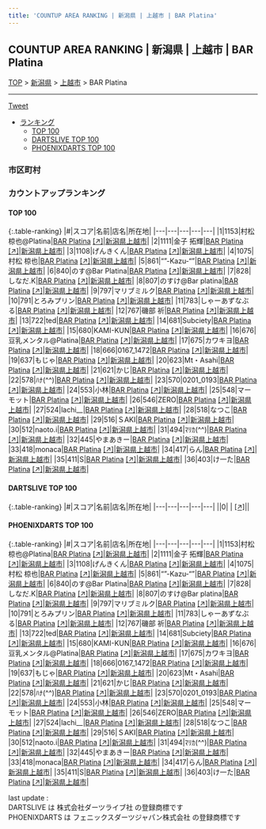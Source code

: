 ```yaml
---
title: 'COUNTUP AREA RANKING | 新潟県 | 上越市 | BAR Platina'
---
```

## COUNTUP AREA RANKING | 新潟県 | 上越市 | BAR Platina

[TOP](/darts/rank/) > [新潟県](/darts/rank/新潟県/) > [上越市](/darts/rank/新潟県/上越市/) > BAR Platina

___

<a href="https://twitter.com/share?ref_src=twsrc%5Etfw" data-text="COUNTUP AREA RANKING | 新潟県上越市BAR Platina" class="twitter-share-button" data-hashtags="DARTSLIVE,PHOENIXDARTS,darts,ダーツ" data-show-count="false">Tweet</a>

* [ランキング](#カウントアップランキング)
    * [TOP 100](#top-100)
    * [DARTSLIVE TOP 100](#dartslive-top-100)
    * [PHOENIXDARTS TOP 100](#phoenixdarts-top-100)

### 市区町村

<ul>

</ul>

### カウントアップランキング

#### TOP 100



{:.table-ranking}
|#|スコア|名前|店名|所在地|
|---|---|---|---|---|
|1|1153|<span class="rank-name-pd">村松椋也@Platina</span>|<a href="/darts/rank/shops/94892.html">BAR Platina</a> <a href="https://vs.phoenixdarts.com/jp/shop/shopDetailInfo/s_94892?s_seq=94892">[↗]</a>|<a href="/darts/rank/新潟県/上越市">新潟県上越市</a>|
|2|1111|<span class="rank-name-pd">金子 拓輝</span>|<a href="/darts/rank/shops/94892.html">BAR Platina</a> <a href="https://vs.phoenixdarts.com/jp/shop/shopDetailInfo/s_94892?s_seq=94892">[↗]</a>|<a href="/darts/rank/新潟県/上越市">新潟県上越市</a>|
|3|1108|<span class="rank-name-pd">げんきくん</span>|<a href="/darts/rank/shops/94892.html">BAR Platina</a> <a href="https://vs.phoenixdarts.com/jp/shop/shopDetailInfo/s_94892?s_seq=94892">[↗]</a>|<a href="/darts/rank/新潟県/上越市">新潟県上越市</a>|
|4|1075|<span class="rank-name-pd"><span class="pro-icon-pd"></span>村松 椋也</span>|<a href="/darts/rank/shops/94892.html">BAR Platina</a> <a href="https://vs.phoenixdarts.com/jp/shop/shopDetailInfo/s_94892?s_seq=94892">[↗]</a>|<a href="/darts/rank/新潟県/上越市">新潟県上越市</a>|
|5|861|<span class="rank-name-pd">“”-Kazu-“”</span>|<a href="/darts/rank/shops/94892.html">BAR Platina</a> <a href="https://vs.phoenixdarts.com/jp/shop/shopDetailInfo/s_94892?s_seq=94892">[↗]</a>|<a href="/darts/rank/新潟県/上越市">新潟県上越市</a>|
|6|840|<span class="rank-name-pd">のす@Bar Platina</span>|<a href="/darts/rank/shops/94892.html">BAR Platina</a> <a href="https://vs.phoenixdarts.com/jp/shop/shopDetailInfo/s_94892?s_seq=94892">[↗]</a>|<a href="/darts/rank/新潟県/上越市">新潟県上越市</a>|
|7|828|<span class="rank-name-pd">しなだ.K</span>|<a href="/darts/rank/shops/94892.html">BAR Platina</a> <a href="https://vs.phoenixdarts.com/jp/shop/shopDetailInfo/s_94892?s_seq=94892">[↗]</a>|<a href="/darts/rank/新潟県/上越市">新潟県上越市</a>|
|8|807|<span class="rank-name-pd">のすけ@Bar platina</span>|<a href="/darts/rank/shops/94892.html">BAR Platina</a> <a href="https://vs.phoenixdarts.com/jp/shop/shopDetailInfo/s_94892?s_seq=94892">[↗]</a>|<a href="/darts/rank/新潟県/上越市">新潟県上越市</a>|
|9|797|<span class="rank-name-pd">マリブミルク</span>|<a href="/darts/rank/shops/94892.html">BAR Platina</a> <a href="https://vs.phoenixdarts.com/jp/shop/shopDetailInfo/s_94892?s_seq=94892">[↗]</a>|<a href="/darts/rank/新潟県/上越市">新潟県上越市</a>|
|10|791|<span class="rank-name-pd">とろみプリン</span>|<a href="/darts/rank/shops/94892.html">BAR Platina</a> <a href="https://vs.phoenixdarts.com/jp/shop/shopDetailInfo/s_94892?s_seq=94892">[↗]</a>|<a href="/darts/rank/新潟県/上越市">新潟県上越市</a>|
|11|783|<span class="rank-name-pd">しゃーあずなぶる</span>|<a href="/darts/rank/shops/94892.html">BAR Platina</a> <a href="https://vs.phoenixdarts.com/jp/shop/shopDetailInfo/s_94892?s_seq=94892">[↗]</a>|<a href="/darts/rank/新潟県/上越市">新潟県上越市</a>|
|12|767|<span class="rank-name-pd"><span class="pro-icon-pd"></span>磯部 祈</span>|<a href="/darts/rank/shops/94892.html">BAR Platina</a> <a href="https://vs.phoenixdarts.com/jp/shop/shopDetailInfo/s_94892?s_seq=94892">[↗]</a>|<a href="/darts/rank/新潟県/上越市">新潟県上越市</a>|
|13|722|<span class="rank-name-pd">ted</span>|<a href="/darts/rank/shops/94892.html">BAR Platina</a> <a href="https://vs.phoenixdarts.com/jp/shop/shopDetailInfo/s_94892?s_seq=94892">[↗]</a>|<a href="/darts/rank/新潟県/上越市">新潟県上越市</a>|
|14|681|<span class="rank-name-pd">Subciety</span>|<a href="/darts/rank/shops/94892.html">BAR Platina</a> <a href="https://vs.phoenixdarts.com/jp/shop/shopDetailInfo/s_94892?s_seq=94892">[↗]</a>|<a href="/darts/rank/新潟県/上越市">新潟県上越市</a>|
|15|680|<span class="rank-name-pd">KAMI-KUN</span>|<a href="/darts/rank/shops/94892.html">BAR Platina</a> <a href="https://vs.phoenixdarts.com/jp/shop/shopDetailInfo/s_94892?s_seq=94892">[↗]</a>|<a href="/darts/rank/新潟県/上越市">新潟県上越市</a>|
|16|676|<span class="rank-name-pd">豆乳メンタル@Platina</span>|<a href="/darts/rank/shops/94892.html">BAR Platina</a> <a href="https://vs.phoenixdarts.com/jp/shop/shopDetailInfo/s_94892?s_seq=94892">[↗]</a>|<a href="/darts/rank/新潟県/上越市">新潟県上越市</a>|
|17|675|<span class="rank-name-pd">カワキヨ</span>|<a href="/darts/rank/shops/94892.html">BAR Platina</a> <a href="https://vs.phoenixdarts.com/jp/shop/shopDetailInfo/s_94892?s_seq=94892">[↗]</a>|<a href="/darts/rank/新潟県/上越市">新潟県上越市</a>|
|18|666|<span class="rank-name-pd">0167_1472</span>|<a href="/darts/rank/shops/94892.html">BAR Platina</a> <a href="https://vs.phoenixdarts.com/jp/shop/shopDetailInfo/s_94892?s_seq=94892">[↗]</a>|<a href="/darts/rank/新潟県/上越市">新潟県上越市</a>|
|19|637|<span class="rank-name-pd">もじゃ</span>|<a href="/darts/rank/shops/94892.html">BAR Platina</a> <a href="https://vs.phoenixdarts.com/jp/shop/shopDetailInfo/s_94892?s_seq=94892">[↗]</a>|<a href="/darts/rank/新潟県/上越市">新潟県上越市</a>|
|20|623|<span class="rank-name-pd">Mt・Asahi</span>|<a href="/darts/rank/shops/94892.html">BAR Platina</a> <a href="https://vs.phoenixdarts.com/jp/shop/shopDetailInfo/s_94892?s_seq=94892">[↗]</a>|<a href="/darts/rank/新潟県/上越市">新潟県上越市</a>|
|21|621|<span class="rank-name-pd">かじ</span>|<a href="/darts/rank/shops/94892.html">BAR Platina</a> <a href="https://vs.phoenixdarts.com/jp/shop/shopDetailInfo/s_94892?s_seq=94892">[↗]</a>|<a href="/darts/rank/新潟県/上越市">新潟県上越市</a>|
|22|578|<span class="rank-name-pd">ﾊﾅ(^^)</span>|<a href="/darts/rank/shops/94892.html">BAR Platina</a> <a href="https://vs.phoenixdarts.com/jp/shop/shopDetailInfo/s_94892?s_seq=94892">[↗]</a>|<a href="/darts/rank/新潟県/上越市">新潟県上越市</a>|
|23|570|<span class="rank-name-pd">0201_0193</span>|<a href="/darts/rank/shops/94892.html">BAR Platina</a> <a href="https://vs.phoenixdarts.com/jp/shop/shopDetailInfo/s_94892?s_seq=94892">[↗]</a>|<a href="/darts/rank/新潟県/上越市">新潟県上越市</a>|
|24|553|<span class="rank-name-pd">小林</span>|<a href="/darts/rank/shops/94892.html">BAR Platina</a> <a href="https://vs.phoenixdarts.com/jp/shop/shopDetailInfo/s_94892?s_seq=94892">[↗]</a>|<a href="/darts/rank/新潟県/上越市">新潟県上越市</a>|
|25|548|<span class="rank-name-pd">マーモット</span>|<a href="/darts/rank/shops/94892.html">BAR Platina</a> <a href="https://vs.phoenixdarts.com/jp/shop/shopDetailInfo/s_94892?s_seq=94892">[↗]</a>|<a href="/darts/rank/新潟県/上越市">新潟県上越市</a>|
|26|546|<span class="rank-name-pd">ZERO</span>|<a href="/darts/rank/shops/94892.html">BAR Platina</a> <a href="https://vs.phoenixdarts.com/jp/shop/shopDetailInfo/s_94892?s_seq=94892">[↗]</a>|<a href="/darts/rank/新潟県/上越市">新潟県上越市</a>|
|27|524|<span class="rank-name-pd">lachi__</span>|<a href="/darts/rank/shops/94892.html">BAR Platina</a> <a href="https://vs.phoenixdarts.com/jp/shop/shopDetailInfo/s_94892?s_seq=94892">[↗]</a>|<a href="/darts/rank/新潟県/上越市">新潟県上越市</a>|
|28|518|<span class="rank-name-pd">なつこ</span>|<a href="/darts/rank/shops/94892.html">BAR Platina</a> <a href="https://vs.phoenixdarts.com/jp/shop/shopDetailInfo/s_94892?s_seq=94892">[↗]</a>|<a href="/darts/rank/新潟県/上越市">新潟県上越市</a>|
|29|516|<span class="rank-name-pd">ＳAKI</span>|<a href="/darts/rank/shops/94892.html">BAR Platina</a> <a href="https://vs.phoenixdarts.com/jp/shop/shopDetailInfo/s_94892?s_seq=94892">[↗]</a>|<a href="/darts/rank/新潟県/上越市">新潟県上越市</a>|
|30|512|<span class="rank-name-pd">naoto.i</span>|<a href="/darts/rank/shops/94892.html">BAR Platina</a> <a href="https://vs.phoenixdarts.com/jp/shop/shopDetailInfo/s_94892?s_seq=94892">[↗]</a>|<a href="/darts/rank/新潟県/上越市">新潟県上越市</a>|
|31|494|<span class="rank-name-pd">ﾏﾘｶ(^^)</span>|<a href="/darts/rank/shops/94892.html">BAR Platina</a> <a href="https://vs.phoenixdarts.com/jp/shop/shopDetailInfo/s_94892?s_seq=94892">[↗]</a>|<a href="/darts/rank/新潟県/上越市">新潟県上越市</a>|
|32|445|<span class="rank-name-pd">やまあきー</span>|<a href="/darts/rank/shops/94892.html">BAR Platina</a> <a href="https://vs.phoenixdarts.com/jp/shop/shopDetailInfo/s_94892?s_seq=94892">[↗]</a>|<a href="/darts/rank/新潟県/上越市">新潟県上越市</a>|
|33|418|<span class="rank-name-pd">monaca</span>|<a href="/darts/rank/shops/94892.html">BAR Platina</a> <a href="https://vs.phoenixdarts.com/jp/shop/shopDetailInfo/s_94892?s_seq=94892">[↗]</a>|<a href="/darts/rank/新潟県/上越市">新潟県上越市</a>|
|34|417|<span class="rank-name-pd">らん</span>|<a href="/darts/rank/shops/94892.html">BAR Platina</a> <a href="https://vs.phoenixdarts.com/jp/shop/shopDetailInfo/s_94892?s_seq=94892">[↗]</a>|<a href="/darts/rank/新潟県/上越市">新潟県上越市</a>|
|35|411|<span class="rank-name-pd">S</span>|<a href="/darts/rank/shops/94892.html">BAR Platina</a> <a href="https://vs.phoenixdarts.com/jp/shop/shopDetailInfo/s_94892?s_seq=94892">[↗]</a>|<a href="/darts/rank/新潟県/上越市">新潟県上越市</a>|
|36|403|<span class="rank-name-pd">け一た</span>|<a href="/darts/rank/shops/94892.html">BAR Platina</a> <a href="https://vs.phoenixdarts.com/jp/shop/shopDetailInfo/s_94892?s_seq=94892">[↗]</a>|<a href="/darts/rank/新潟県/上越市">新潟県上越市</a>|


#### DARTSLIVE TOP 100



{:.table-ranking}
|#|スコア|名前|店名|所在地|
|---|---|---|---|---|
||0|<span class="rank-name-dl"> </span>|<a href="/darts/rank/shops/.html"></a> <a href="">[↗]</a>|<a href="/darts/rank//"></a>|


#### PHOENIXDARTS TOP 100



{:.table-ranking}
|#|スコア|名前|店名|所在地|
|---|---|---|---|---|
|1|1153|<span class="rank-name-pd">村松椋也@Platina</span>|<a href="/darts/rank/shops/94892.html">BAR Platina</a> <a href="https://vs.phoenixdarts.com/jp/shop/shopDetailInfo/s_94892?s_seq=94892">[↗]</a>|<a href="/darts/rank/新潟県/上越市">新潟県上越市</a>|
|2|1111|<span class="rank-name-pd">金子 拓輝</span>|<a href="/darts/rank/shops/94892.html">BAR Platina</a> <a href="https://vs.phoenixdarts.com/jp/shop/shopDetailInfo/s_94892?s_seq=94892">[↗]</a>|<a href="/darts/rank/新潟県/上越市">新潟県上越市</a>|
|3|1108|<span class="rank-name-pd">げんきくん</span>|<a href="/darts/rank/shops/94892.html">BAR Platina</a> <a href="https://vs.phoenixdarts.com/jp/shop/shopDetailInfo/s_94892?s_seq=94892">[↗]</a>|<a href="/darts/rank/新潟県/上越市">新潟県上越市</a>|
|4|1075|<span class="rank-name-pd"><span class="pro-icon-pd"></span>村松 椋也</span>|<a href="/darts/rank/shops/94892.html">BAR Platina</a> <a href="https://vs.phoenixdarts.com/jp/shop/shopDetailInfo/s_94892?s_seq=94892">[↗]</a>|<a href="/darts/rank/新潟県/上越市">新潟県上越市</a>|
|5|861|<span class="rank-name-pd">“”-Kazu-“”</span>|<a href="/darts/rank/shops/94892.html">BAR Platina</a> <a href="https://vs.phoenixdarts.com/jp/shop/shopDetailInfo/s_94892?s_seq=94892">[↗]</a>|<a href="/darts/rank/新潟県/上越市">新潟県上越市</a>|
|6|840|<span class="rank-name-pd">のす@Bar Platina</span>|<a href="/darts/rank/shops/94892.html">BAR Platina</a> <a href="https://vs.phoenixdarts.com/jp/shop/shopDetailInfo/s_94892?s_seq=94892">[↗]</a>|<a href="/darts/rank/新潟県/上越市">新潟県上越市</a>|
|7|828|<span class="rank-name-pd">しなだ.K</span>|<a href="/darts/rank/shops/94892.html">BAR Platina</a> <a href="https://vs.phoenixdarts.com/jp/shop/shopDetailInfo/s_94892?s_seq=94892">[↗]</a>|<a href="/darts/rank/新潟県/上越市">新潟県上越市</a>|
|8|807|<span class="rank-name-pd">のすけ@Bar platina</span>|<a href="/darts/rank/shops/94892.html">BAR Platina</a> <a href="https://vs.phoenixdarts.com/jp/shop/shopDetailInfo/s_94892?s_seq=94892">[↗]</a>|<a href="/darts/rank/新潟県/上越市">新潟県上越市</a>|
|9|797|<span class="rank-name-pd">マリブミルク</span>|<a href="/darts/rank/shops/94892.html">BAR Platina</a> <a href="https://vs.phoenixdarts.com/jp/shop/shopDetailInfo/s_94892?s_seq=94892">[↗]</a>|<a href="/darts/rank/新潟県/上越市">新潟県上越市</a>|
|10|791|<span class="rank-name-pd">とろみプリン</span>|<a href="/darts/rank/shops/94892.html">BAR Platina</a> <a href="https://vs.phoenixdarts.com/jp/shop/shopDetailInfo/s_94892?s_seq=94892">[↗]</a>|<a href="/darts/rank/新潟県/上越市">新潟県上越市</a>|
|11|783|<span class="rank-name-pd">しゃーあずなぶる</span>|<a href="/darts/rank/shops/94892.html">BAR Platina</a> <a href="https://vs.phoenixdarts.com/jp/shop/shopDetailInfo/s_94892?s_seq=94892">[↗]</a>|<a href="/darts/rank/新潟県/上越市">新潟県上越市</a>|
|12|767|<span class="rank-name-pd"><span class="pro-icon-pd"></span>磯部 祈</span>|<a href="/darts/rank/shops/94892.html">BAR Platina</a> <a href="https://vs.phoenixdarts.com/jp/shop/shopDetailInfo/s_94892?s_seq=94892">[↗]</a>|<a href="/darts/rank/新潟県/上越市">新潟県上越市</a>|
|13|722|<span class="rank-name-pd">ted</span>|<a href="/darts/rank/shops/94892.html">BAR Platina</a> <a href="https://vs.phoenixdarts.com/jp/shop/shopDetailInfo/s_94892?s_seq=94892">[↗]</a>|<a href="/darts/rank/新潟県/上越市">新潟県上越市</a>|
|14|681|<span class="rank-name-pd">Subciety</span>|<a href="/darts/rank/shops/94892.html">BAR Platina</a> <a href="https://vs.phoenixdarts.com/jp/shop/shopDetailInfo/s_94892?s_seq=94892">[↗]</a>|<a href="/darts/rank/新潟県/上越市">新潟県上越市</a>|
|15|680|<span class="rank-name-pd">KAMI-KUN</span>|<a href="/darts/rank/shops/94892.html">BAR Platina</a> <a href="https://vs.phoenixdarts.com/jp/shop/shopDetailInfo/s_94892?s_seq=94892">[↗]</a>|<a href="/darts/rank/新潟県/上越市">新潟県上越市</a>|
|16|676|<span class="rank-name-pd">豆乳メンタル@Platina</span>|<a href="/darts/rank/shops/94892.html">BAR Platina</a> <a href="https://vs.phoenixdarts.com/jp/shop/shopDetailInfo/s_94892?s_seq=94892">[↗]</a>|<a href="/darts/rank/新潟県/上越市">新潟県上越市</a>|
|17|675|<span class="rank-name-pd">カワキヨ</span>|<a href="/darts/rank/shops/94892.html">BAR Platina</a> <a href="https://vs.phoenixdarts.com/jp/shop/shopDetailInfo/s_94892?s_seq=94892">[↗]</a>|<a href="/darts/rank/新潟県/上越市">新潟県上越市</a>|
|18|666|<span class="rank-name-pd">0167_1472</span>|<a href="/darts/rank/shops/94892.html">BAR Platina</a> <a href="https://vs.phoenixdarts.com/jp/shop/shopDetailInfo/s_94892?s_seq=94892">[↗]</a>|<a href="/darts/rank/新潟県/上越市">新潟県上越市</a>|
|19|637|<span class="rank-name-pd">もじゃ</span>|<a href="/darts/rank/shops/94892.html">BAR Platina</a> <a href="https://vs.phoenixdarts.com/jp/shop/shopDetailInfo/s_94892?s_seq=94892">[↗]</a>|<a href="/darts/rank/新潟県/上越市">新潟県上越市</a>|
|20|623|<span class="rank-name-pd">Mt・Asahi</span>|<a href="/darts/rank/shops/94892.html">BAR Platina</a> <a href="https://vs.phoenixdarts.com/jp/shop/shopDetailInfo/s_94892?s_seq=94892">[↗]</a>|<a href="/darts/rank/新潟県/上越市">新潟県上越市</a>|
|21|621|<span class="rank-name-pd">かじ</span>|<a href="/darts/rank/shops/94892.html">BAR Platina</a> <a href="https://vs.phoenixdarts.com/jp/shop/shopDetailInfo/s_94892?s_seq=94892">[↗]</a>|<a href="/darts/rank/新潟県/上越市">新潟県上越市</a>|
|22|578|<span class="rank-name-pd">ﾊﾅ(^^)</span>|<a href="/darts/rank/shops/94892.html">BAR Platina</a> <a href="https://vs.phoenixdarts.com/jp/shop/shopDetailInfo/s_94892?s_seq=94892">[↗]</a>|<a href="/darts/rank/新潟県/上越市">新潟県上越市</a>|
|23|570|<span class="rank-name-pd">0201_0193</span>|<a href="/darts/rank/shops/94892.html">BAR Platina</a> <a href="https://vs.phoenixdarts.com/jp/shop/shopDetailInfo/s_94892?s_seq=94892">[↗]</a>|<a href="/darts/rank/新潟県/上越市">新潟県上越市</a>|
|24|553|<span class="rank-name-pd">小林</span>|<a href="/darts/rank/shops/94892.html">BAR Platina</a> <a href="https://vs.phoenixdarts.com/jp/shop/shopDetailInfo/s_94892?s_seq=94892">[↗]</a>|<a href="/darts/rank/新潟県/上越市">新潟県上越市</a>|
|25|548|<span class="rank-name-pd">マーモット</span>|<a href="/darts/rank/shops/94892.html">BAR Platina</a> <a href="https://vs.phoenixdarts.com/jp/shop/shopDetailInfo/s_94892?s_seq=94892">[↗]</a>|<a href="/darts/rank/新潟県/上越市">新潟県上越市</a>|
|26|546|<span class="rank-name-pd">ZERO</span>|<a href="/darts/rank/shops/94892.html">BAR Platina</a> <a href="https://vs.phoenixdarts.com/jp/shop/shopDetailInfo/s_94892?s_seq=94892">[↗]</a>|<a href="/darts/rank/新潟県/上越市">新潟県上越市</a>|
|27|524|<span class="rank-name-pd">lachi__</span>|<a href="/darts/rank/shops/94892.html">BAR Platina</a> <a href="https://vs.phoenixdarts.com/jp/shop/shopDetailInfo/s_94892?s_seq=94892">[↗]</a>|<a href="/darts/rank/新潟県/上越市">新潟県上越市</a>|
|28|518|<span class="rank-name-pd">なつこ</span>|<a href="/darts/rank/shops/94892.html">BAR Platina</a> <a href="https://vs.phoenixdarts.com/jp/shop/shopDetailInfo/s_94892?s_seq=94892">[↗]</a>|<a href="/darts/rank/新潟県/上越市">新潟県上越市</a>|
|29|516|<span class="rank-name-pd">ＳAKI</span>|<a href="/darts/rank/shops/94892.html">BAR Platina</a> <a href="https://vs.phoenixdarts.com/jp/shop/shopDetailInfo/s_94892?s_seq=94892">[↗]</a>|<a href="/darts/rank/新潟県/上越市">新潟県上越市</a>|
|30|512|<span class="rank-name-pd">naoto.i</span>|<a href="/darts/rank/shops/94892.html">BAR Platina</a> <a href="https://vs.phoenixdarts.com/jp/shop/shopDetailInfo/s_94892?s_seq=94892">[↗]</a>|<a href="/darts/rank/新潟県/上越市">新潟県上越市</a>|
|31|494|<span class="rank-name-pd">ﾏﾘｶ(^^)</span>|<a href="/darts/rank/shops/94892.html">BAR Platina</a> <a href="https://vs.phoenixdarts.com/jp/shop/shopDetailInfo/s_94892?s_seq=94892">[↗]</a>|<a href="/darts/rank/新潟県/上越市">新潟県上越市</a>|
|32|445|<span class="rank-name-pd">やまあきー</span>|<a href="/darts/rank/shops/94892.html">BAR Platina</a> <a href="https://vs.phoenixdarts.com/jp/shop/shopDetailInfo/s_94892?s_seq=94892">[↗]</a>|<a href="/darts/rank/新潟県/上越市">新潟県上越市</a>|
|33|418|<span class="rank-name-pd">monaca</span>|<a href="/darts/rank/shops/94892.html">BAR Platina</a> <a href="https://vs.phoenixdarts.com/jp/shop/shopDetailInfo/s_94892?s_seq=94892">[↗]</a>|<a href="/darts/rank/新潟県/上越市">新潟県上越市</a>|
|34|417|<span class="rank-name-pd">らん</span>|<a href="/darts/rank/shops/94892.html">BAR Platina</a> <a href="https://vs.phoenixdarts.com/jp/shop/shopDetailInfo/s_94892?s_seq=94892">[↗]</a>|<a href="/darts/rank/新潟県/上越市">新潟県上越市</a>|
|35|411|<span class="rank-name-pd">S</span>|<a href="/darts/rank/shops/94892.html">BAR Platina</a> <a href="https://vs.phoenixdarts.com/jp/shop/shopDetailInfo/s_94892?s_seq=94892">[↗]</a>|<a href="/darts/rank/新潟県/上越市">新潟県上越市</a>|
|36|403|<span class="rank-name-pd">け一た</span>|<a href="/darts/rank/shops/94892.html">BAR Platina</a> <a href="https://vs.phoenixdarts.com/jp/shop/shopDetailInfo/s_94892?s_seq=94892">[↗]</a>|<a href="/darts/rank/新潟県/上越市">新潟県上越市</a>|


<div class="footer border-top border-gray-light mt-5 pt-3 text-right text-gray">
    last update : <span style="font-weight: italic" id="foot_last_modified"></span><br />
    DARTSLIVE は 株式会社ダーツライブ社 の登録商標です<br />
    PHOENIXDARTS は フェニックスダーツジャパン株式会社 の登録商標です<br />
</div>

<script src="https://cdnjs.cloudflare.com/ajax/libs/jquery.tablesorter/2.31.3/js/jquery.tablesorter.min.js" integrity="sha512-qzgd5cYSZcosqpzpn7zF2ZId8f/8CHmFKZ8j7mU4OUXTNRd5g+ZHBPsgKEwoqxCtdQvExE5LprwwPAgoicguNg==" crossorigin="anonymous" referrerpolicy="no-referrer"></script>
<link rel="stylesheet" href="https://cdnjs.cloudflare.com/ajax/libs/jquery.tablesorter/2.31.3/css/theme.default.min.css" integrity="sha512-wghhOJkjQX0Lh3NSWvNKeZ0ZpNn+SPVXX1Qyc9OCaogADktxrBiBdKGDoqVUOyhStvMBmJQ8ZdMHiR3wuEq8+w==" crossorigin="anonymous" referrerpolicy="no-referrer" />
<script>
$(function() {
    $(".table-ranking").tablesorter({sortList:[[0, 0]]});
    $("#foot_last_modified").text(formatDate(new Date(document.lastModified), 'yyyy-MM-dd HH:mm:ss'));
});
</script>

<script async src="https://platform.twitter.com/widgets.js" charset="utf-8"></script>